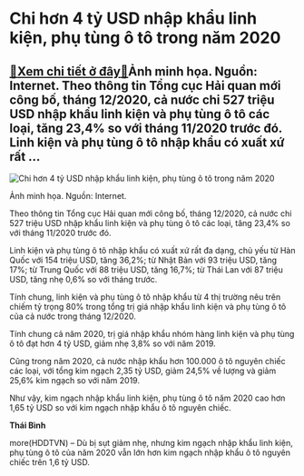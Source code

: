 Chi hơn 4 tỷ USD nhập khẩu linh kiện, phụ tùng ô tô trong năm 2020
==================================================================

[:gift:Xem chi tiết ở đây:gift:](https://hddtvn.com/chi-hon-4-ty-usd-nhap-khau-linh-kien-phu-tung-o-to-trong-nam-2020/)Ảnh minh họa. Nguồn: Internet. Theo thông tin Tổng cục Hải quan mới công bố, tháng 12/2020, cả nước chi 527 triệu USD nhập khẩu linh kiện và phụ tùng ô tô các loại, tăng 23,4% so với tháng 11/2020 trước đó. Linh kiện và phụ tùng ô tô nhập khẩu có xuất xứ rất …
---------------------------------------------------------------------------------------------------------------------------------------------------------------------------------------------------------------------------------------------------------------------





![Chi hơn 4 tỷ USD nhập khẩu linh kiện, phụ tùng ô tô trong năm 2020](https://hddtvn.com/wp-content/uploads/2021/01/5810_photo-1-1600663529256491657844.jpg "Chi hơn 4 tỷ USD nhập khẩu linh kiện, phụ tùng ô tô trong năm 2020")


Ảnh minh họa. Nguồn: Internet.



Theo thông tin Tổng cục Hải quan mới công bố, tháng 12/2020, cả nước chi 527 triệu USD nhập khẩu linh kiện và phụ tùng ô tô các loại, tăng 23,4% so với tháng 11/2020 trước đó.


Linh kiện và phụ tùng ô tô nhập khẩu có xuất xứ rất đa dạng, chủ yếu từ Hàn Quốc với 154 triệu USD, tăng 36,2%; từ Nhật Bản với 93 triệu USD, tăng 17%; từ Trung Quốc với 88 triệu USD, tăng 16,7%; từ Thái Lan với 87 triệu USD, tăng nhẹ 0,6% so với tháng trước.


Tính chung, linh kiện và phụ tùng ô tô nhập khẩu từ 4 thị trường nêu trên chiếm tỷ trọng 80% trong tổng trị giá nhập khẩu linh kiện và phụ tùng ô tô của cả nước trong tháng 12/2020.


Tính chung cả năm 2020, trị giá nhập khẩu nhóm hàng linh kiện và phụ tùng ô tô đạt hơn 4 tỷ USD, giảm nhẹ 3,8% so với năm 2019.


Cũng trong năm 2020, cả nước nhập khẩu hơn 100.000 ô tô nguyên chiếc các loại, với tổng kim ngạch 2,35 tỷ USD, giảm 24,5% về lượng và giảm 25,6% kim ngạch so với năm 2019.


Như vậy, kim ngạch nhập khẩu linh kiện, phụ tùng ô tô năm 2020 cao hơn 1,65 tỷ USD so với kim ngạch nhập khẩu ô tô nguyên chiếc.




**Thái Bình**



more(HDDTVN) – Dù bị sụt giảm nhẹ, nhưng kim ngạch nhập khẩu linh kiện, phụ tùng ô tô của năm 2020 vẫn lớn hơn kim ngạch nhập khẩu ô tô nguyên chiếc trên 1,6 tỷ USD.

